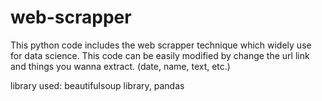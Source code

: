 # web-scrapper

This python code includes the web scrapper technique which widely use for data science. This code can be easily modified by change the url
link and things you wanna extract. (date, name, text, etc.)

library used: beautifulsoup library, pandas
